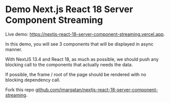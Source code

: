# Demo Next.js React 18 Server Component Streaming

Live demo: https://nextjs-react-18-server-component-streaming.vercel.app.

In this demo, you will see 3 components that will be displayed in async manner.

With NextJS 13.4 and React 18, as much as possible, we should push any blocking call to the components that actually needs the data.

If possible, the frame / root of the page should be rendered with no blocking dependency call.

Fork this repo [github.com/jmargatan/nextjs-react-18-server-component-streaming](https://github.com/jmargatan/nextjs-react-18-server-component-streaming).
